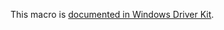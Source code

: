 This macro is [documented in Windows Driver Kit](https://learn.microsoft.com/en-us/windows-hardware/drivers/ddi/ntddk/nf-ntddk-rtlparent).
